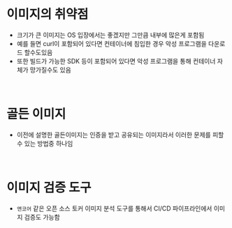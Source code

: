# 이미지의 취약점

- 크기가 큰 이미지는 OS 입장에서는 좋겠지만 그만큼 내부에 많은게 포함됨
- 예를 들면 curl이 포함되어 있다면 컨테이너에 침입한 경우 악성 프로그램을 다운로드 할수도있음
- 또한 빌드가 가능한 SDK 등이 포함되어 있다면 악성 프로그램을 통해 컨테이너 자체가 망가질수도 있음

<br>

# 골든 이미지

- 이전에 설명한 골든이미지는 인증을 받고 공유되는 이미지라서 이러한 문제를 피할 수 있는 방법중 하나임

<br>

# 이미지 검증 도구

- `앤코어` 같은 오픈 소스 토커 이미지 분석 도구를 통해서 CI/CD 파이프라인에서 이미지 검증도 가능함
